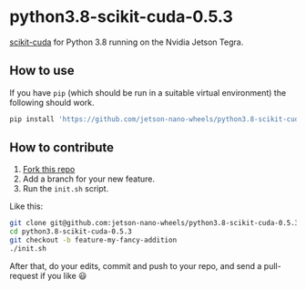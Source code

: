 # python3.8-scikit-cuda-0.5.3

[scikit-cuda](https://github.com/lebedov/scikit-cuda) for Python 3.8 running on the Nvidia Jetson Tegra.


## How to use

If you have `pip` (which should be run in a suitable virtual environment) the following should work.

```sh
pip install 'https://github.com/jetson-nano-wheels/python3.8-scikit-cuda-0.5.3/releases/download/v0.0.1/scikit-cuda-0.5.3-cp38-cp38m-linux_aarch64.whl'
```


## How to contribute

  1. [Fork this repo](https://github.com/jetson-nano-wheels/python3.8-scikit-cuda-0.5.3/fork)
  2. Add a branch for your new feature.
  3. Run the `init.sh` script.

Like this:

```sh
git clone git@github.com:jetson-nano-wheels/python3.8-scikit-cuda-0.5.3
cd python3.8-scikit-cuda-0.5.3
git checkout -b feature-my-fancy-addition
./init.sh
```

After that, do your edits, commit and push to your repo, and send a pull-request if you like 😃
